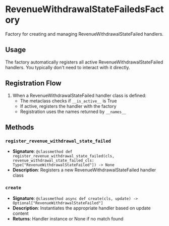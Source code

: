 # RevenueWithdrawalStateFailedsFactory

Factory for creating and managing RevenueWithdrawalStateFailed handlers.

## Usage

The factory automatically registers all active RevenueWithdrawalStateFailed handlers. 
You typically don't need to interact with it directly.

## Registration Flow

1. When a RevenueWithdrawalStateFailed handler class is defined:
   - The metaclass checks if `__is_active__` is True
   - If active, registers the handler with the factory
   - Registration uses the names returned by `__names__`

## Methods

### `register_revenue_withdrawal_state_failed`
- **Signature**: `@classmethod def register_revenue_withdrawal_state_failed(cls, revenue_withdrawal_state_failed_cls: Type["RevenueWithdrawalStateFailed"]) -> None`
- **Description**: Registers a new RevenueWithdrawalStateFailed handler class

### `create`
- **Signature**: `@classmethod async def create(cls, update) -> Optional["RevenueWithdrawalStateFailed"]`
- **Description**: Instantiates the appropriate handler based on update content
- **Returns**: Handler instance or None if no match found
